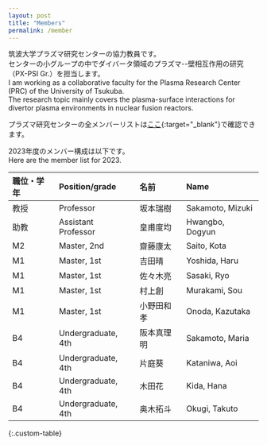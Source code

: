 ```yaml
---
layout: post
title: "Members"
permalink: /member
---
```


筑波大学プラズマ研究センターの協力教員です。  
センターの小グループの中でダイバータ領域のプラズマ--壁相互作用の研究（PX-PSI Gr.）を担当します。  
I am working as a collaborative faculty for the Plasma Research Center (PRC) of the University of Tsukuba.  
The research topic mainly covers the plasma-surface interactions for divertor plasma environments in nuclear fusion reactors.

プラズマ研究センターの全メンバーリストは[ここ](https://www.prc.tsukuba.ac.jp/ja/%e5%ad%a6%e7%94%9f/){:target="_blank"}で確認できます。

2023年度のメンバー構成は以下です。  
Here are the member list for 2023.

|職位・学年|Position/grade|名前|Name|
|:---|:---|:---|:---|
|教授|Professor|坂本瑞樹|Sakamoto, Mizuki|
|助教|Assistant Professor|皇甫度均|Hwangbo, Dogyun|
|M2|Master, 2nd|齋藤康太|Saito, Kota|
|M1|Master, 1st|吉田晴|Yoshida, Haru|
|M1|Master, 1st|佐々木亮|Sasaki, Ryo|
|M1|Master, 1st|村上創|Murakami, Sou|
|M1|Master, 1st|小野田和孝|Onoda, Kazutaka|
|B4|Undergraduate, 4th|阪本真理明|Sakamoto, Maria|
|B4|Undergraduate, 4th|片庭葵|Kataniwa, Aoi|
|B4|Undergraduate, 4th|木田花|Kida, Hana|
|B4|Undergraduate, 4th|奥木拓斗|Okugi, Takuto|
{:.custom-table}